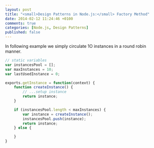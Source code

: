 ```yaml
---
layout: post
title: "<small>Design Patterns in Node.js:</small> Factory Method"
date: 2014-02-12 11:24:46 +0100
comments: true
categories: [Node.js, Design Patterns]
published: false
---
```


In following example we simply circulate 1O instances in a round robin manner.

```javascript
// static variables
var instancesPool = [];
var maxInstances = 10;
var lastUsedInstance = 0;

exports.getInstance = function(context) {
    function createInstance() {
        // ...setup instance
        return instance;
    }

    if (instancesPool.length < maxInstances) {
        var instance = createInstance();
        instancesPool.push(instance);
        return instance;
    } else {

    }
}
```
